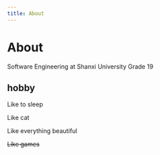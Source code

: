 ```yaml
---
title: About
---
```


# About

Software Engineering at Shanxi University Grade 19 

## hobby

Like to sleep

Like cat

Like everything beautiful

~~Like games~~
